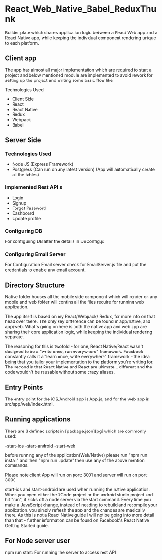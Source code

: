 # React_Web_Native_Babel_ReduxThunk


Boilder plate which shares application logic between a React Web app and a React Native app, while keeping the individual component rendering unique to each platform.



## Client app

The app has almost all major implementation which are required to start a project and below mentioned module are implemented to avoid rework for setting up the project and writing some basic flow like 


Technologies Used
- Client Side 
- React
- React Native
- Redux
- Webpack
- Babel

## Server Side 

### Technologies Used

- Node JS  (Express Framework)
- Postgress (Can run on any latest version) (App will automatically create all the tables)

### Implemented Rest API's

- Login 
- Signup
- Forget Password 
- Dashboard 
- Update profile

### Configuring DB
For configuring DB alter the details in DBConfig.js

### Configuring Email Server
For Configuration Email server check for EmailServer.js file and put the credentials to enable any email account.




## Directory Structure

Native folder houses all the mobile side component which will render on any mobile and web folder will contins all the files require for running web application.

The app itself is based on my React/Webpack/ Redux, for more info on that head over there. The only key difference can be found in app/native, and app/web. What's going on here is both the native app and web app are sharing their core application logic, while keeping the individual rendering separate.

The reasoning for this is twofold - for one, React Native/React wasn't designed to be a "write once, run everywhere" framework. Facebook constantly calls it a "learn once, write everywhere" framework - the idea being that you tailor your implementation to the platform you're writing for. The second is that React Native and React are ultimate... different and the code wouldn't be reusable without some crazy aliases.

## Entry Points

The entry point for the iOS/Android app is App.js, and for the web app is src/app/web/index.html.


## Running applications 

There are 3 defined scripts in [package.json][pg] which are commonly used:

-start-ios
-start-android
-start-web


before running any of the application(Web/Native) please run  "npm run install" and then "npm run update" then use any of the above mention commands. 

Please note client App will run on port: 3001 and server will run on port: 3000


start-ios and start-android are used when running the native application. When you open either the XCode project or the android studio project and hit "run", it kicks off a node server via the start command. Every time you make a JavaScript change, instead of needing to rebuild and recompile your application, you simply refresh the app and the changes are magically there. As this is not a React Native guide I will not be going into more detail than that - further information can be found on Facebook's React Native Getting Started guide.


## For Node server user 

npm run start: For running the server to access rest API